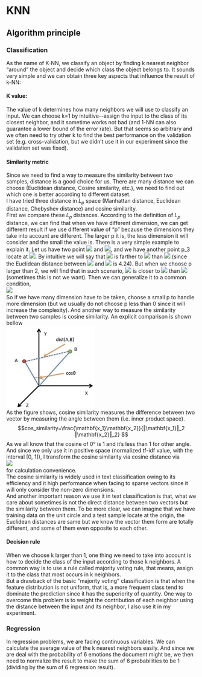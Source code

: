 # KNN

## Algorithm principle

### Classification

As the name of K-NN, we classify an object by finding k nearest neighbor “around” the object and decide which class the object belongs to. It sounds very simple and we can obtain three key aspects that influence the result of k-NN:
#### K value:

The value of k determines how many neighbors we will use to classify an input. We can choose k=1 by intuitive--assign the input to the class of its closest neighbor, and it sometime works not bad (and 1-NN can also guarantee a lower bound of the error rate). But that seems so arbitrary and we often need to try other k to find the best performance on the validation set (e.g. cross-validation, but we didn’t use it in our experiment since the validation set was fixed).

#### Similarity metric

Since we need to find a way to measure the similarity between two samples, distance is a good choice for us. There are many distance we can choose (Euclidean distance, Cosine similarity, etc.), we need to find out which one is better according to different dataset.  
I have tried three distance in $L_p$ space (Manhattan distance, Euclidean distance, Chebyshev distance) and cosine similarity.   
First we compare these $L_p$ distances. According to the definition of  $L_p$ distance, we can find that when we have different dimension, we can get different result if we use different value of “p” because the dimensions they take into account are different. The larger p it is, the less dimension it will consider and the small the value is. There is a very simple example to explain it. Let us have two point <img src="http://www.forkosh.com/mathtex.cgi? p_1 (4,0)"> and <img src="http://www.forkosh.com/mathtex.cgi? p_2 (4,3)">, and we have another point p_3 locate at <img src="http://www.forkosh.com/mathtex.cgi? (0,0))">. By intuitive we will say that <img src="http://www.forkosh.com/mathtex.cgi? p_2"> is farther to <img src="http://www.forkosh.com/mathtex.cgi? p_3"> than <img src="http://www.forkosh.com/mathtex.cgi? p_1 "> (since the Euclidean distance between <img src="http://www.forkosh.com/mathtex.cgi? p_2"> and <img src="http://www.forkosh.com/mathtex.cgi? p_3"> is 4.24). But when we choose p larger than 2, we will find that in such scenario, <img src="http://www.forkosh.com/mathtex.cgi? p_2"> is closer to <img src="http://www.forkosh.com/mathtex.cgi? p_3"> than <img src="http://www.forkosh.com/mathtex.cgi? p_1"> (sometimes this is not we want). Then we can generalize it to a common condition,   
<img src="http://www.forkosh.com/mathtex.cgi? ‖x‖_{p+α}≤‖x‖_p,    \text{for any p≥1 and α≥0}">  
So if we have many dimension have to be taken, choose a small p to handle more dimension (but we usually do not choose p less than 0 since it will increase the complexity).
And another way to measure the similarity between two samples is cosine similarity. An explicit comparison is shown bellow  
![comparison of L2 distance and cosine similarity](./L2_cos_comp.png)  
As the figure shows, cosine similarity measures the difference between two vector by measuring the angle between them (i.e. inner product space). 
$$cos_similarity=\frac{\mathbf{x_1}\mathbf{x_2}}{‖\mathbf{x_1}‖_2 ‖\mathbf{x_2}‖_2} $$
As we all know that the cosine of 0° is 1 and it’s less than 1 for other angle. And since we only use it in positive space (normalized tf-idf value, with the interval [0, 1]), I transform the cosine similarity via cosine distance via  
<img src="http://www.forkosh.com/mathtex.cgi? cos\_distance=1- cos\_similarity">  
for calculation convenience.  
The cosine similarity is widely used in text classification owing to its efficiency and it high performance when facing to sparse vectors since it will only consider the non-zero dimensions.   
And another important reason we use it in text classification is that, what we care about sometimes is not the direct distance between two vectors but the similarity between them. To be more clear, we can imagine that we have training data on the unit circle and a test sample locate at the origin, the Euclidean distances are same but we know the vector them form are totally different, and some of them even opposite to each other.

#### Decision rule
When we choose k larger than 1, one thing we need to take into account is how to decide the class of the input according to those k neighbors. A common way is to use a rule called majority voting rule, that means, assign it to the class that most occurs in k neighbors.   
But a drawback of the basic "majority voting" classification is that when the feature distribution is not uniform, that is, a more frequent class tend to dominate the prediction since it has the superiority of quantity. One way to overcome this problem is to weight the contribution of each neighbor using the distance between the input and its neighbor, I also use it in my experiment.

### Regression
In regression problems, we are facing continuous variables. We can calculate the average value of the k nearest neighbors easily. And since we are deal with the probability of 6 emotions the document might be, we then need to normalize the result to make the sum of 6 probabilities to be 1 (dividing by the sum of 6 regression result).